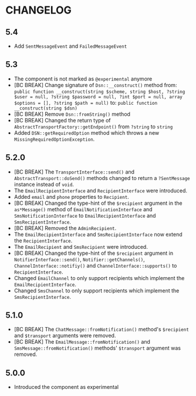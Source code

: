 CHANGELOG
=========

5.4
---

 * Add `SentMessageEvent` and `FailedMessageEvent`

5.3
---

 * The component is not marked as `@experimental` anymore
 * [BC BREAK] Change signature of `Dsn::__construct()` method from:
   `public function __construct(string $scheme, string $host, ?string $user = null, ?string $password = null, ?int $port = null, array $options = [], ?string $path = null)`
   to:
   `public function __construct(string $dsn)`
 * [BC BREAK] Remove `Dsn::fromString()` method
 * [BC BREAK] Changed the return type of `AbstractTransportFactory::getEndpoint()` from `?string` to `string`
 * Added `DSN::getRequiredOption` method which throws a new `MissingRequiredOptionException`.

5.2.0
-----

 * [BC BREAK] The `TransportInterface::send()` and `AbstractTransport::doSend()` methods changed to return a `?SentMessage` instance instead of `void`.
 * The `EmailRecipientInterface` and `RecipientInterface` were introduced.
 * Added `email` and `phone` properties to `Recipient`.
 * [BC BREAK] Changed the type-hint of the `$recipient` argument in the `as*Message()` method
   of `EmailNotificationInterface` and `SmsNotificationInterface` to `EmailRecipientInterface`
   and `SmsRecipientInterface`.
 * [BC BREAK] Removed the `AdminRecipient`.
 * The `EmailRecipientInterface` and `SmsRecipientInterface` now extend the `RecipientInterface`.
 * The `EmailRecipient` and `SmsRecipient` were introduced.
 * [BC BREAK] Changed the type-hint of the `$recipient` argument in `NotifierInterface::send()`,
   `Notifier::getChannels()`, `ChannelInterface::notifiy()` and `ChannelInterface::supports()` to
   `RecipientInterface`.
 * Changed `EmailChannel` to only support recipients which implement the `EmailRecipientInterface`.
 * Changed `SmsChannel` to only support recipients which implement the `SmsRecipientInterface`.

5.1.0
-----

 * [BC BREAK] The `ChatMessage::fromNotification()` method's `$recipient` and `$transport`
   arguments were removed.
 * [BC BREAK] The `EmailMessage::fromNotification()` and `SmsMessage::fromNotification()`
   methods' `$transport` argument was removed.

5.0.0
-----

 * Introduced the component as experimental
